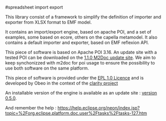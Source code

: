 #spreadsheet import export

This library consist of a framework to simplify the definition of importer and exporter from XLSX format to EMF model. 

It contains an import/export engine, based on apache POI, and a set of examples, some based on ecore, others on the capella metamodel. It also contains 
a default importer and exporter, based on EMF reflexion API.

This piece of software is based on Apache POI 3.16. An update site with a tested POI can be downloaded on the [1.1.0 M2Doc update site](https://s3-eu-west-1.amazonaws.com/obeo-m2doc-releases/1.1.0/repository). We aim to keep synchonizzed with m2doc for poi usage to ensure the possibility to use both software on the same platform. 

This piece of software is provided under the [EPL 1.0 Licence](http://www.eclipse.org/legal/epl-v10.html) and
is developed by Obeo in the context of the [clarity project](http://www.clarity-se.org/)

An installable version of the engine is available as an update site : [version 0.5.0](http://jpequery.free.fr/EMFSpreadsheetIO/0.5.0/).

And remember the help : https://help.eclipse.org/neon/index.jsp?topic=%2Forg.eclipse.platform.doc.user%2Ftasks%2Ftasks-127.htm
